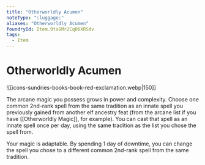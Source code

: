 ```yaml
---
title: "Otherworldly Acumen"
noteType: ":luggage:"
aliases: "Otherworldly Acumen"
foundryId: Item.9txGMr2Cq06XRSdv
tags:
  - Item
---
```


# Otherworldly Acumen
![[icons-sundries-books-book-red-exclamation.webp|150]]

The arcane magic you possess grows in power and complexity. Choose one common 2nd-rank spell from the same tradition as an innate spell you previously gained from another elf ancestry feat (from the arcane list if you have [[Otherworldly Magic]], for example). You can cast that spell as an innate spell once per day, using the same tradition as the list you chose the spell from.

Your magic is adaptable. By spending 1 day of downtime, you can change the spell you chose to a different common 2nd-rank spell from the same tradition.
